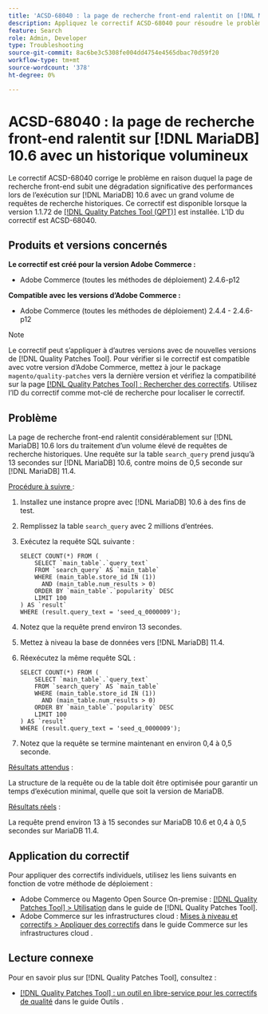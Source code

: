```yaml
---
title: 'ACSD-68040 : la page de recherche front-end ralentit on [!DNL MariaDB] 10.6 avec un historique de recherche volumineux'
description: Appliquez le correctif ACSD-68040 pour résoudre le problème d’Adobe Commerce où la page de recherche front-end subit une dégradation significative des performances lors de l’exécution d’on [!DNL MariaDB] 10.6 avec un grand volume de requêtes de recherche historiques.
feature: Search
role: Admin, Developer
type: Troubleshooting
source-git-commit: 8ac6be3c5308fe004dd4754e4565dbac70d59f20
workflow-type: tm+mt
source-wordcount: '378'
ht-degree: 0%

---
```



# ACSD-68040 : la page de recherche front-end ralentit sur [!DNL MariaDB] 10.6 avec un historique volumineux

Le correctif ACSD-68040 corrige le problème en raison duquel la page de recherche front-end subit une dégradation significative des performances lors de l’exécution sur [!DNL MariaDB] 10.6 avec un grand volume de requêtes de recherche historiques. Ce correctif est disponible lorsque la version 1.1.72 de [[!DNL Quality Patches Tool (QPT)]](/help/tools/quality-patches-tool/quality-patches-tool-to-self-serve-quality-patches.md) est installée. L’ID du correctif est ACSD-68040.

## Produits et versions concernés

**Le correctif est créé pour la version Adobe Commerce :**

* Adobe Commerce (toutes les méthodes de déploiement) 2.4.6-p12

**Compatible avec les versions d’Adobe Commerce :**

* Adobe Commerce (toutes les méthodes de déploiement) 2.4.4 - 2.4.6-p12

>[!NOTE]
>
>Le correctif peut s’appliquer à d’autres versions avec de nouvelles versions de [!DNL Quality Patches Tool]. Pour vérifier si le correctif est compatible avec votre version d’Adobe Commerce, mettez à jour le package `magento/quality-patches` vers la dernière version et vérifiez la compatibilité sur la page [[!DNL Quality Patches Tool] : Rechercher des correctifs](https://experienceleague.adobe.com/tools/commerce-quality-patches/index.html?lang=fr). Utilisez l’ID du correctif comme mot-clé de recherche pour localiser le correctif.

## Problème

La page de recherche front-end ralentit considérablement sur [!DNL MariaDB] 10.6 lors du traitement d’un volume élevé de requêtes de recherche historiques. Une requête sur la table `search_query` prend jusqu’à 13 secondes sur [!DNL MariaDB] 10.6, contre moins de 0,5 seconde sur [!DNL MariaDB] 11.4.

<u>Procédure à suivre </u> :

1. Installez une instance propre avec [!DNL MariaDB] 10.6 à des fins de test.
1. Remplissez la table `search_query` avec 2 millions d’entrées.
1. Exécutez la requête SQL suivante :

   ```
   SELECT COUNT(*) FROM (
       SELECT `main_table`.`query_text`
       FROM `search_query` AS `main_table`
       WHERE (main_table.store_id IN (1))
         AND (main_table.num_results > 0)
       ORDER BY `main_table`.`popularity` DESC
       LIMIT 100
   ) AS `result`
   WHERE (result.query_text = 'seed_q_0000009');
   ```

1. Notez que la requête prend environ 13 secondes.
1. Mettez à niveau la base de données vers [!DNL MariaDB] 11.4.
1. Réexécutez la même requête SQL :

   ```
   SELECT COUNT(*) FROM (
       SELECT `main_table`.`query_text`
       FROM `search_query` AS `main_table`
       WHERE (main_table.store_id IN (1))
         AND (main_table.num_results > 0)
       ORDER BY `main_table`.`popularity` DESC
       LIMIT 100
   ) AS `result`
   WHERE (result.query_text = 'seed_q_0000009');
   ```

1. Notez que la requête se termine maintenant en environ 0,4 à 0,5 seconde.

<u>Résultats attendus</u> :

La structure de la requête ou de la table doit être optimisée pour garantir un temps d’exécution minimal, quelle que soit la version de MariaDB.

<u>Résultats réels</u> :

La requête prend environ 13 à 15 secondes sur MariaDB 10.6 et 0,4 à 0,5 secondes sur MariaDB 11.4.

## Application du correctif

Pour appliquer des correctifs individuels, utilisez les liens suivants en fonction de votre méthode de déploiement :

* Adobe Commerce ou Magento Open Source On-premise : [[!DNL Quality Patches Tool] > Utilisation](/help/tools/quality-patches-tool/usage.md) dans le guide de [!DNL Quality Patches Tool].
* Adobe Commerce sur les infrastructures cloud : [Mises à niveau et correctifs > Appliquer des correctifs](https://experienceleague.adobe.com/docs/commerce-cloud-service/user-guide/develop/upgrade/apply-patches.html?lang=fr) dans le guide Commerce sur les infrastructures cloud .

## Lecture connexe

Pour en savoir plus sur [!DNL Quality Patches Tool], consultez :

* [[!DNL Quality Patches Tool] : un outil en libre-service pour les correctifs de qualité](/help/tools/quality-patches-tool/quality-patches-tool-to-self-serve-quality-patches.md) dans le guide Outils .
